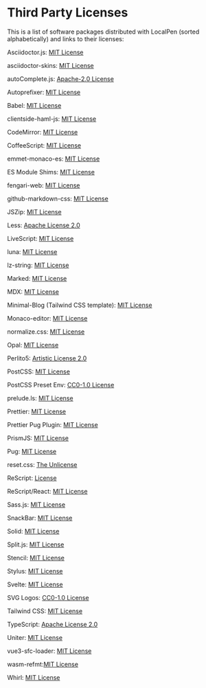 # Third Party Licenses

This is a list of software packages distributed with LocalPen (sorted alphabetically) and links to their licenses:

Asciidoctor.js: [MIT License](https://github.com/asciidoctor/asciidoctor.js/blob/9d57b34084966f35d5c542ae4feed4941bf57903/LICENSE)

asciidoctor-skins: [MIT License](https://github.com/darshandsoni/asciidoctor-skins/blob/c98a8ab9b27571e5b63d75912a3c753cc72ed8e4/LICENSE)

autoComplete.js: [Apache-2.0 License](https://github.com/TarekRaafat/autoComplete.js/blob/25d53ebed7728e8902224f73b9d917a0da90dc55/LICENSE)

Autoprefixer: [MIT License](https://github.com/postcss/autoprefixer/blob/61f71e9a8613b0c90357472d58fdcce26324ef4f/LICENSE)

Babel: [MIT License](https://github.com/babel/babel/blob/672a58660f0b15691c44582f1f3fdcdac0fa0d2f/LICENSE)

clientside-haml-js: [MIT License](https://github.com/uglyog/clientside-haml-js/blob/d814d16f46e1629c149c18d7692ba16f249f436b/LICENSE)

CodeMirror: [MIT License](https://github.com/codemirror/codemirror.next/blob/e4dc2fe661dadb3e6debab8417e7100023e3df26/LICENSE-MIT)

CoffeeScript: [MIT License](https://github.com/jashkenas/coffeescript/tree/07f644c39223e016aceedd2cd71b5941579b5659)

emmet-monaco-es: [MIT License](https://github.com/troy351/emmet-monaco-es/blob/b578210738fb591c65fb34530d28c0d0341fbb7d/LICENSE)

ES Module Shims: [MIT License](https://github.com/guybedford/es-module-shims/blob/986733009f4c9374decd4c0348740134ff499157/LICENSE)

fengari-web: [MIT License](https://github.com/fengari-lua/fengari-web/blob/a9fb130f6851206e8a57be902af061e980be5610/LICENSE)

github-markdown-css: [MIT License](https://github.com/sindresorhus/github-markdown-css/blob/888d5a03223a2c14a8d3eb40e90a22f62469a46b/license)

JSZip: [MIT License](https://github.com/Stuk/jszip/blob/3db5fdc85586ef6c26d15b503c45ce8e42905d77/LICENSE.markdown)

Less: [Apache License 2.0](https://github.com/less/less.js/blob/870f9b2d8136bfbcdc9e1293bb0def51b54f9276/LICENSE)

LiveScript: [MIT License](https://github.com/gkz/LiveScript/blob/bd9faa4d484b6abb110473f96c28bf8686e7b7a0/LICENSE)

luna: [MIT License](https://github.com/liriliri/luna/blob/6696874f52f70f5de5dc4712385d817cb815a4bb/LICENSE)

lz-string: [MIT License](https://github.com/pieroxy/lz-string/blob/b2e0b270a9f3cf330b778b777385fcba384a1a02/LICENSE)

Marked: [MIT License](https://github.com/markedjs/marked/blob/57d41b88801566eb063cd66a210d7c34249cb7dc/LICENSE.md)

MDX: [MIT License](https://github.com/mdx-js/mdx/blob/02509286b5a39d6df233225545cf87e070130588/license)

Minimal-Blog (Tailwind CSS template): [MIT License](https://github.com/tailwindtoolbox/Minimal-Blog/blob/18566f734ada7949f73abf0a7fc69f688f8db27e/LICENSE)

Monaco-editor: [MIT License](https://github.com/microsoft/monaco-editor/blob/f849d3f2653d1097652a7d9e1d01d242cc225da8/LICENSE.md)

normalize.css: [MIT License](https://github.com/necolas/normalize.css/blob/fc091cce1534909334c1911709a39c22d406977b/LICENSE.md)

Opal: [MIT License](https://github.com/opal/opal/blob/631503c8957d1c6df60d158daf7db03b099b5129/LICENSE)

Perlito5: [Artistic License 2.0](https://github.com/fglock/Perlito/blob/f217cdac3771de31e009d4e099bac7013a619987/LICENSE.md)

PostCSS: [MIT License](https://github.com/postcss/postcss/blob/af8311a9c4c940c3e159f81bb205786677687e15/LICENSE)

PostCSS Preset Env: [CC0-1.0 License](https://github.com/csstools/postcss-preset-env/blob/d7652b1e6196e8f55bf3f0aac4ac090fec7ed54e/LICENSE.md)

prelude<span>.ls</span>: [MIT License](https://github.com/gkz/prelude-ls/blob/41d048799bdd063e0592c1413d238ad95ceda1d9/LICENSE)

Prettier: [MIT License](https://github.com/prettier/prettier/blob/2c1b8f6fab1f9c63ab5d937908d090d8e75e8072/LICENSE)

Prettier Pug Plugin: [MIT License](https://github.com/prettier/plugin-pug/blob/27ab92b27a062bb187fc33f82b2fad436ec31c25/LICENSE)

PrismJS: [MIT License](https://github.com/PrismJS/prism/blob/f84c49c5eae1aecbbb8bc9249c48136c341b556f/LICENSE)

Pug: [MIT License](https://github.com/pugjs/pug/blob/bb0731f75813aa30d8e077808b5465a67ef284ef/packages/pug/LICENSE)

reset.css: [The Unlicense](https://github.com/shannonmoeller/reset-css/blob/d4b2236cb260016e8f57d532a602b4e58acf6f03/license)

ReScript: [License](https://github.com/rescript-lang/rescript-compiler/blob/d93260cb2d4be63e387959e69f3204af85e5b1b3/LICENSE)

ReScript/React: [MIT License](https://github.com/rescript-lang/rescript-react/blob/c3017ec4bbce5847c3b2da8d2d536450a3e2fd6d/LICENSE)

Sass.js: [MIT License](https://github.com/medialize/sass.js/blob/71d9bed2cad10969efda9905aa1bddacc480f372/LICENSE)

SnackBar: [MIT License](https://github.com/egoist/snackbar/blob/4bc2fb7afd32d53a39661418fa5189dbb6e4aa86/LICENSE)

Solid: [MIT License](https://github.com/solidjs/solid/blob/0d83a1947aab4bea4223460d6756a38374ba391e/LICENSE)

Split.js: [MIT License](https://github.com/nathancahill/split/blob/311646253e36db7dc8e7ab0a2ff55b08f15252d5/LICENSE)

Stencil: [MIT License](https://github.com/ionic-team/stencil/blob/8d580b12b96cc5acc817d7efbd29dc7ad0d98457/LICENSE.mds)

Stylus: [MIT License](https://github.com/stylus/stylus/blob/59bc665db295981d4e3f702e7275c5589a3c6d15/LICENSE)

Svelte: [MIT License](https://github.com/sveltejs/svelte/blob/dafbdc286eef3de2243088a9a826e6899e20465c/LICENSE)

SVG Logos: [CC0-1.0 License](https://github.com/gilbarbara/logos/blob/e0babf54f7ac9127942111bf177f549b709a60be/LICENSE.txt)

Tailwind CSS: [MIT License](https://github.com/tailwindlabs/tailwindcss/blob/6acb051f67e72a8061ad306a7fa385c36d955fb9/LICENSE)

TypeScript: [Apache License 2.0](https://github.com/microsoft/TypeScript/blob/8523ca4fa392b5b3d7ff28058503a12ef8569c7f/LICENSE.txt)

Uniter: [MIT License](https://github.com/asmblah/uniter/blob/2c20bd03a8b658a1f4bfd81ab2dce72b088755cb/MIT-LICENSE.txt)

vue3-sfc-loader: [MIT License](https://github.com/FranckFreiburger/vue3-sfc-loader/blob/84b05a091fe5a283c7ed909c06cc31c0153ed103/LICENSE)

wasm-refmt:[MIT License](https://github.com/xtuc/webassemblyjs/blob/45f733aa96476d74c8ac57598e13406a48a6fdc8/LICENSE)

Whirl: [MIT License](https://github.com/jh3y/whirl/tree/8de79b76a13200ccbd8b0b75b4f79978ef1ee890)
